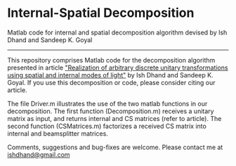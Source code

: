 # Internal-Spatial Decomposition

Matlab code for internal and spatial decomposition algorithm devised by Ish Dhand and Sandeep K. Goyal

---

This repository comprises Matlab code for the decomposition algorithm presented in article ["Realization of arbitrary discrete unitary transformations using spatial and internal modes of light"](http://arxiv.org/abs/1508.06259) by Ish Dhand and Sandeep K. Goyal. If you use this decomposition or code, please consider citing our article.

The file Driver.m illustrates the use of the two matlab functions in our decomposition. The first function (Decomposition.m) receives a unitary matrix as input, and returns internal and CS matrices (refer to article). The second function (CSMatrices.m) factorizes a received CS matrix into internal and beamsplitter matrices.

Comments, suggestions and bug-fixes are welcome. Please contact me at [ishdhand@gmail.com](ishdhand@gmail.com)
